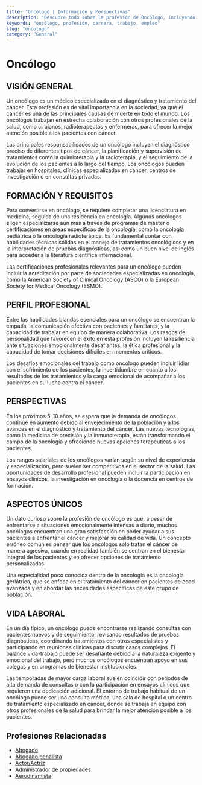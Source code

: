 ```yaml
---
title: "Oncólogo | Información y Perspectivas"
description: "Descubre todo sobre la profesión de Oncólogo, incluyendo responsabilidades, requisitos y oportunidades."
keywords: "oncólogo, profesión, carrera, trabajo, empleo"
slug: "oncologo"
category: "General"
---
```


# Oncólogo

## VISIÓN GENERAL

Un oncólogo es un médico especializado en el diagnóstico y tratamiento del cáncer. Esta profesión es de vital importancia en la sociedad, ya que el cáncer es una de las principales causas de muerte en todo el mundo. Los oncólogos trabajan en estrecha colaboración con otros profesionales de la salud, como cirujanos, radioterapeutas y enfermeras, para ofrecer la mejor atención posible a los pacientes con cáncer.

Las principales responsabilidades de un oncólogo incluyen el diagnóstico preciso de diferentes tipos de cáncer, la planificación y supervisión de tratamientos como la quimioterapia y la radioterapia, y el seguimiento de la evolución de los pacientes a lo largo del tiempo. Los oncólogos pueden trabajar en hospitales, clínicas especializadas en cáncer, centros de investigación o en consultas privadas.

## FORMACIÓN Y REQUISITOS

Para convertirse en oncólogo, se requiere completar una licenciatura en medicina, seguida de una residencia en oncología. Algunos oncólogos eligen especializarse aún más a través de programas de máster o certificaciones en áreas específicas de la oncología, como la oncología pediátrica o la oncología radioterápica. Es fundamental contar con habilidades técnicas sólidas en el manejo de tratamientos oncológicos y en la interpretación de pruebas diagnósticas, así como un buen nivel de inglés para acceder a la literatura científica internacional.

Las certificaciones profesionales relevantes para un oncólogo pueden incluir la acreditación por parte de sociedades especializadas en oncología, como la American Society of Clinical Oncology (ASCO) o la European Society for Medical Oncology (ESMO).

## PERFIL PROFESIONAL

Entre las habilidades blandas esenciales para un oncólogo se encuentran la empatía, la comunicación efectiva con pacientes y familiares, y la capacidad de trabajar en equipo de manera colaborativa. Los rasgos de personalidad que favorecen el éxito en esta profesión incluyen la resiliencia ante situaciones emocionalmente desafiantes, la ética profesional y la capacidad de tomar decisiones difíciles en momentos críticos.

Los desafíos emocionales del trabajo como oncólogo pueden incluir lidiar con el sufrimiento de los pacientes, la incertidumbre en cuanto a los resultados de los tratamientos y la carga emocional de acompañar a los pacientes en su lucha contra el cáncer.

## PERSPECTIVAS

En los próximos 5-10 años, se espera que la demanda de oncólogos continúe en aumento debido al envejecimiento de la población y a los avances en el diagnóstico y tratamiento del cáncer. Las nuevas tecnologías, como la medicina de precisión y la inmunoterapia, están transformando el campo de la oncología y ofreciendo nuevas opciones terapéuticas a los pacientes.

Los rangos salariales de los oncólogos varían según su nivel de experiencia y especialización, pero suelen ser competitivos en el sector de la salud. Las oportunidades de desarrollo profesional pueden incluir la participación en ensayos clínicos, la investigación en oncología o la docencia en centros de formación.

## ASPECTOS ÚNICOS

Un dato curioso sobre la profesión de oncólogo es que, a pesar de enfrentarse a situaciones emocionalmente intensas a diario, muchos oncólogos encuentran una gran satisfacción en poder ayudar a sus pacientes a enfrentar el cáncer y mejorar su calidad de vida. Un concepto erróneo común es pensar que los oncólogos solo tratan el cáncer de manera agresiva, cuando en realidad también se centran en el bienestar integral de los pacientes y en ofrecer opciones de tratamiento personalizadas.

Una especialidad poco conocida dentro de la oncología es la oncología geriátrica, que se enfoca en el tratamiento del cáncer en pacientes de edad avanzada y en abordar las necesidades específicas de este grupo de población.

## VIDA LABORAL

En un día típico, un oncólogo puede encontrarse realizando consultas con pacientes nuevos y de seguimiento, revisando resultados de pruebas diagnósticas, coordinando tratamientos con otros especialistas y participando en reuniones clínicas para discutir casos complejos. El balance vida-trabajo puede ser desafiante debido a la naturaleza exigente y emocional del trabajo, pero muchos oncólogos encuentran apoyo en sus colegas y en programas de bienestar institucionales.

Las temporadas de mayor carga laboral suelen coincidir con periodos de alta demanda de consultas o con la participación en ensayos clínicos que requieren una dedicación adicional. El entorno de trabajo habitual de un oncólogo puede ser una consulta médica, una sala de hospital o un centro de tratamiento especializado en cáncer, donde se trabaja en equipo con otros profesionales de la salud para brindar la mejor atención posible a los pacientes.
## Profesiones Relacionadas

- [Abogado](/profesiones/abogado/)
- [Abogado penalista](/profesiones/abogado-penalista/)
- [Actor/Actriz](/profesiones/actor-actriz/)
- [Administrador de propiedades](/profesiones/administrador-de-propiedades/)
- [Aerodinamista](/profesiones/aerodinamista/)

